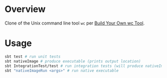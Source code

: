 # Overview

Clone of the Unix command line tool `wc` per [Build Your Own wc Tool](https://codingchallenges.fyi/challenges/challenge-wc/).

# Usage

```bash
sbt test # run unit tests
sbt nativeImage # produce executable (prints output location)
sbt IntegrationTest/test # run integration tests (will produce nativeImage first)
sbt "nativeImageRun <args>" # run native executable
```
